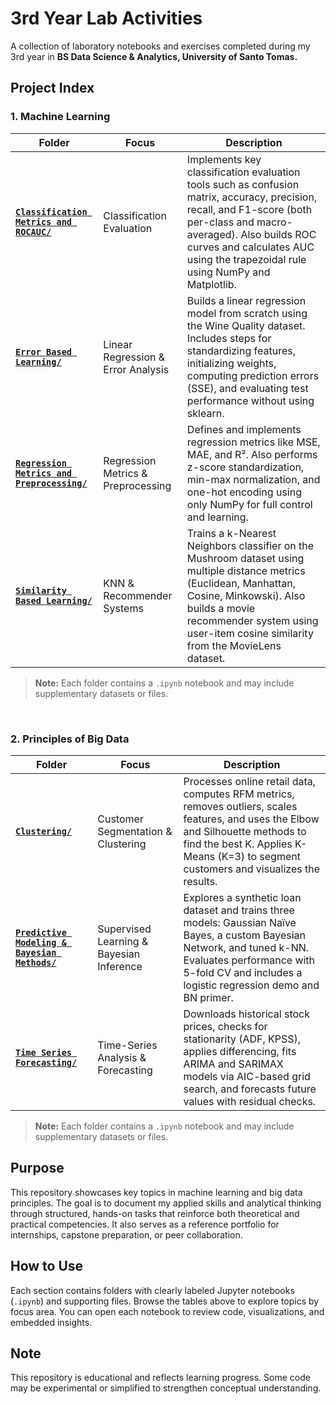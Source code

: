 # 3rd Year Lab Activities

A collection of laboratory notebooks and exercises completed during my 3rd year in **BS Data Science & Analytics, University of Santo Tomas.**

## Project Index

### 1. Machine Learning
| Folder | Focus | Description |
| ------ | ----- | ----------- |
| [**`Classification Metrics and ROCAUC/`**](./Machine%20Learning/Classification%20Metrics%20and%20ROCAUC) | Classification Evaluation | Implements key classification evaluation tools such as confusion matrix, accuracy, precision, recall, and F1-score (both per-class and macro-averaged). Also builds ROC curves and calculates AUC using the trapezoidal rule using NumPy and Matplotlib. |
| [**`Error Based Learning/`**](./Machine%20Learning/Error%20Based%20Learning%20(Linear%20Regression)) | Linear Regression & Error Analysis | Builds a linear regression model from scratch using the Wine Quality dataset. Includes steps for standardizing features, initializing weights, computing prediction errors (SSE), and evaluating test performance without using sklearn. |
| [**`Regression Metrics and Preprocessing/`**](./Machine%20Learning/Regression%20Metrics%20and%20Preprocessing) | Regression Metrics & Preprocessing | Defines and implements regression metrics like MSE, MAE, and R². Also performs z-score standardization, min-max normalization, and one-hot encoding using only NumPy for full control and learning. |
| [**`Similarity Based Learning/`**](./Machine%20Learning/Similarity%20Based%20Learning%20for%20Classification%20and%20Recommender%20System) | KNN & Recommender Systems | Trains a k-Nearest Neighbors classifier on the Mushroom dataset using multiple distance metrics (Euclidean, Manhattan, Cosine, Minkowski). Also builds a movie recommender system using user-item cosine similarity from the MovieLens dataset. |

> **Note:** Each folder contains a `.ipynb` notebook and may include supplementary datasets or files.
<br>

### 2. Principles of Big Data

| Folder | Focus | Description |
| ------ | ----- | ----------- |
| [**`Clustering/`**](./Principles%20of%20Big%20Data/Clustering) | Customer Segmentation & Clustering | Processes online retail data, computes RFM metrics, removes outliers, scales features, and uses the Elbow and Silhouette methods to find the best K. Applies K-Means (K=3) to segment customers and visualizes the results. |
| [**`Predictive Modeling & Bayesian Methods/`**](./Principles%20of%20Big%20Data/Predictive%20Modeling%20%26%20Bayesian%20Methods) | Supervised Learning & Bayesian Inference | Explores a synthetic loan dataset and trains three models: Gaussian Naïve Bayes, a custom Bayesian Network, and tuned k-NN. Evaluates performance with 5-fold CV and includes a logistic regression demo and BN primer. |
| [**`Time Series Forecasting/`**](./Principles%20of%20Big%20Data/Time%20Series%20Forecasting) | Time-Series Analysis & Forecasting | Downloads historical stock prices, checks for stationarity (ADF, KPSS), applies differencing, fits ARIMA and SARIMAX models via AIC-based grid search, and forecasts future values with residual checks. |
> **Note:** Each folder contains a `.ipynb` notebook and may include supplementary datasets or files.

## Purpose
This repository showcases key topics in machine learning and big data principles. The goal is to document my applied skills and analytical thinking through structured, hands-on tasks that reinforce both theoretical and practical competencies. It also serves as a reference portfolio for internships, capstone preparation, or peer collaboration.

## How to Use
Each section contains folders with clearly labeled Jupyter notebooks (`.ipynb`) and supporting files. Browse the tables above to explore topics by focus area. You can open each notebook to review code, visualizations, and embedded insights.
## Note
This repository is educational and reflects learning progress. Some code may be experimental or simplified to strengthen conceptual understanding.
